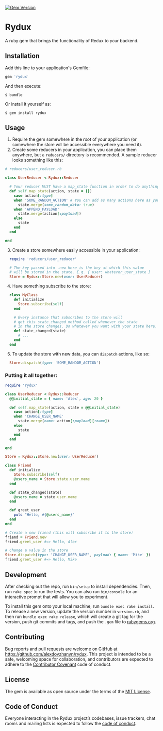 [![Gem Version](https://badge.fury.io/rb/rydux.svg)](https://badge.fury.io/rb/rydux)

# Rydux

A ruby gem that brings the functionality of Redux to your backend.

## Installation

Add this line to your application's Gemfile:

```ruby
gem 'rydux'
```

And then execute:

    $ bundle

Or install it yourself as:

    $ gem install rydux

## Usage

1. Require the gem somewhere in the _root_ of your application (or somewhere the store will be accessible everywhere you need it).
2. Create some reducers in your application, you can place them anywhere, but a `reducers/` directory is recommended. A sample reducer looks something like this:

  ```ruby
  # reducers/user_reducer.rb

  class UserReducer < Rydux::Reducer

    # Your reducer MUST have a map_state function in order to do anything.
    def self.map_state(action, state = {})
      case action[:type]
      when 'SOME_RANDOM_ACTION' # You can add as many actions here as you'd like
        state.merge(some_random_data: true)
      when 'APPEND_PAYLOAD'
        state.merge(action[:payload])
      else
        state
      end
    end

  end

  ```

3. Create a store somewhere easily accessible in your application:
  ```ruby
    require 'reducers/user_reducer'

    # The key passed into .new here is the key at which this value
    # will be stored in the state. E.g. { user: whatever_user_state }
    Store = Rydux::Store.new(user: UserReducer)

  ```
4. Have something subscribe to the store:
  ```ruby
    class MyClass
      def initialize
        Store.subscribe(self)
      end

      # Every instance that subscribes to the store will
      # get this state_changed method called whenever the state
      # in the store changes. Do whatever you want with your state here.
      def state_changed(state)
        # ...
      end
    end
  ```
5. To update the store with new data, you can `dispatch` actions, like so:
  ```ruby
    Store.dispatch(type: 'SOME_RANDOM_ACTION')
  ```

### Putting it all together:

```ruby
require 'rydux'

class UserReducer < Rydux::Reducer
  @@initial_state = { name: 'Alex', age: 20 }

  def self.map_state(action, state = @@initial_state)
    case action[:type]
    when 'CHANGE_USER_NAME'
      state.merge(name: action[:payload][:name])
    else
      state
    end
  end

end

Store = Rydux::Store.new(user: UserReducer)

class Friend
  def initialize
    Store.subscribe(self)
    @users_name = Store.state.user.name
  end

  def state_changed(state)
    @users_name = state.user.name
  end

  def greet_user
    puts "Hello, #{@users_name}"
  end
end

# Create a new friend (this will subscribe it to the store)
friend = Friend.new
friend.greet_user #=> Hello, Alex

# Change a value in the store
Store.dispatch(type: 'CHANGE_USER_NAME', payload: { name: 'Mike' })
friend.greet_user #=> Hello, Mike
```

## Development

After checking out the repo, run `bin/setup` to install dependencies. Then, run `rake spec` to run the tests. You can also run `bin/console` for an interactive prompt that will allow you to experiment.

To install this gem onto your local machine, run `bundle exec rake install`. To release a new version, update the version number in `version.rb`, and then run `bundle exec rake release`, which will create a git tag for the version, push git commits and tags, and push the `.gem` file to [rubygems.org](https://rubygems.org).

## Contributing

Bug reports and pull requests are welcome on GitHub at https://github.com/alexdovzhanyn/rydux. This project is intended to be a safe, welcoming space for collaboration, and contributors are expected to adhere to the [Contributor Covenant](http://contributor-covenant.org) code of conduct.

## License

The gem is available as open source under the terms of the [MIT License](https://opensource.org/licenses/MIT).

## Code of Conduct

Everyone interacting in the Rydux project’s codebases, issue trackers, chat rooms and mailing lists is expected to follow the [code of conduct](https://github.com/alexdovzhanyn/rydux/blob/master/CODE_OF_CONDUCT.md).
